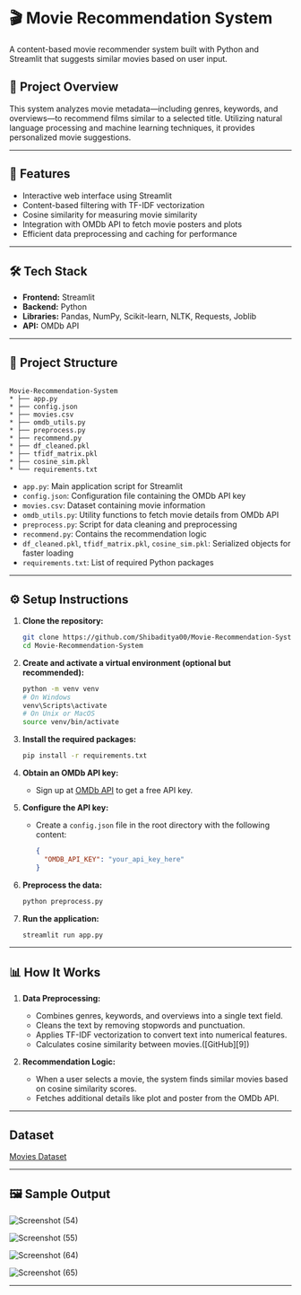 # 🎬 Movie Recommendation System

A content-based movie recommender system built with Python and Streamlit that suggests similar movies based on user input.

## 📌 Project Overview

This system analyzes movie metadata—including genres, keywords, and overviews—to recommend films similar to a selected title. Utilizing natural language processing and machine learning techniques, it provides personalized movie suggestions.

---

## 🚀 Features

* Interactive web interface using Streamlit
* Content-based filtering with TF-IDF vectorization
* Cosine similarity for measuring movie similarity
* Integration with OMDb API to fetch movie posters and plots
* Efficient data preprocessing and caching for performance

---

## 🛠️ Tech Stack

* **Frontend:** Streamlit
* **Backend:** Python
* **Libraries:** Pandas, NumPy, Scikit-learn, NLTK, Requests, Joblib
* **API:** OMDb API

---

## 📂 Project Structure

```

Movie-Recommendation-System
* ├── app.py
* ├── config.json
* ├── movies.csv
* ├── omdb_utils.py
* ├── preprocess.py
* ├── recommend.py
* ├── df_cleaned.pkl
* ├── tfidf_matrix.pkl
* ├── cosine_sim.pkl
* └── requirements.txt
```

* `app.py`: Main application script for Streamlit
* `config.json`: Configuration file containing the OMDb API key
* `movies.csv`: Dataset containing movie information
* `omdb_utils.py`: Utility functions to fetch movie details from OMDb API
* `preprocess.py`: Script for data cleaning and preprocessing
* `recommend.py`: Contains the recommendation logic
* `df_cleaned.pkl`, `tfidf_matrix.pkl`, `cosine_sim.pkl`: Serialized objects for faster loading
* `requirements.txt`: List of required Python packages

---

## ⚙️ Setup Instructions

1. **Clone the repository:**

   ```bash
   git clone https://github.com/Shibaditya00/Movie-Recommendation-System.git
   cd Movie-Recommendation-System
   ```


2. **Create and activate a virtual environment (optional but recommended):**

   ```bash
   python -m venv venv
   # On Windows
   venv\Scripts\activate
   # On Unix or MacOS
   source venv/bin/activate
   ```


3. **Install the required packages:**

   ```bash
   pip install -r requirements.txt
   ```


4. **Obtain an OMDb API key:**

   * Sign up at [OMDb API](http://www.omdbapi.com/apikey.aspx) to get a free API key.

5. **Configure the API key:**

   * Create a `config.json` file in the root directory with the following content:

     ```json
     {
       "OMDB_API_KEY": "your_api_key_here"
     }
     ```

6. **Preprocess the data:**

   ```bash
   python preprocess.py
   ```


7. **Run the application:**

   ```bash
   streamlit run app.py
   ```

---

## 📊 How It Works

1. **Data Preprocessing:**

   * Combines genres, keywords, and overviews into a single text field.
   * Cleans the text by removing stopwords and punctuation.
   * Applies TF-IDF vectorization to convert text into numerical features.
   * Calculates cosine similarity between movies.([GitHub][9])

2. **Recommendation Logic:**

   * When a user selects a movie, the system finds similar movies based on cosine similarity scores.
   * Fetches additional details like plot and poster from the OMDb API.

---

## **Dataset**

<a href="https://github.com/Shibaditya00/Movie-Recommendation-System/blob/main/src/movies.csv">Movies Dataset</a>

---

## 🖼️ Sample Output

![Screenshot (54)](https://github.com/user-attachments/assets/36a593c2-960d-4022-ab2e-355a21242e03)


![Screenshot (55)](https://github.com/user-attachments/assets/0fb8438d-57f5-4baa-b040-33b602709ca7)


![Screenshot (64)](https://github.com/user-attachments/assets/b52b4be4-fab7-4a61-a18d-239a5136b7fc)


![Screenshot (65)](https://github.com/user-attachments/assets/bb29b94c-28cb-4a65-a753-9d70c188f73b)




---

